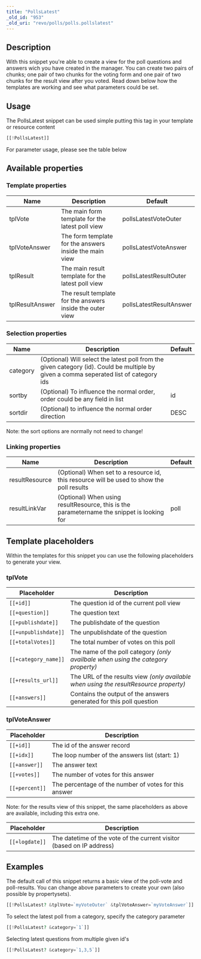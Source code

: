 ```yaml
---
title: "PollsLatest"
_old_id: "953"
_old_uri: "revo/polls/polls.pollslatest"
---
```


## Description

 With this snippet you're able to create a view for the poll questions and answers wich you have created in the manager. You can create two pairs of chunks; one pair of two chunks for the voting form and one pair of two chunks for the result view after you voted. Read down below how the templates are working and see what parameters could be set.

## Usage

 The PollsLatest snippet can be used simple putting this tag in your template or resource content

 ``` php
[[!PollsLatest]]
```

 For parameter usage, please see the table below

## Available properties

### Template properties

 | Name            | Description                                               | Default                 |
 | --------------- | --------------------------------------------------------- | ----------------------- |
 | tplVote         | The main form template for the latest poll view           | pollsLatestVoteOuter    |
 | tplVoteAnswer   | The form template for the answers inside the main view    | pollsLatestVoteAnswer   |
 | tplResult       | The main result template for the latest poll view         | pollsLatestResultOuter  |
 | tplResultAnswer | The result template for the answers inside the outer view | pollsLatestResultAnswer |

### Selection properties

 | Name     | Description                                                                                                                            | Default |
 | -------- | -------------------------------------------------------------------------------------------------------------------------------------- | ------- |
 | category | (Optional) Will select the latest poll from the given category (id). Could be multiple by given a comma seperated list of category ids |         |
 | sortby   | (Optional) To influence the normal order, order could be any field in list                                                             | id      |
 | sortdir  | (Optional) to influence the normal order direction                                                                                     | DESC    |

 Note: the sort options are normally not need to change!

### Linking properties

 | Name           | Description                                                                                | Default |
 | -------------- | ------------------------------------------------------------------------------------------ | ------- |
 | resultResource | (Optional) When set to a resource id, this resource will be used to show the poll results  |         |
 | resultLinkVar  | (Optional) When using resultResource, this is the parametername the snippet is looking for | poll    |

## Template placeholders

 Within the templates for this snippet you can use the following placeholders to generate your view.

### tplVote

 | Placeholder          | Description                                                                           |
 | -------------------- | ------------------------------------------------------------------------------------- |
 | `[[+id]]`            | The question id of the current poll view                                              |
 | `[[+question]]`      | The question text                                                                     |
 | `[[+publishdate]]`   | The publishdate of the question                                                       |
 | `[[+unpublishdate]]` | The unpublishdate of the question                                                     |
 | `[[+totalVotes]]`    | The total number of votes on this poll                                                |
 | `[[+category_name]]` | The name of the poll category _(only availbale when using the category property)_     |
 | `[[+results_url]]`   | The URL of the results view _(only available when using the resultResource property)_ |
 | `[[+answers]]`       | Contains the output of the answers generated for this poll question                   |

### tplVoteAnswer

 | Placeholder    | Description                                           |
 | -------------- | ----------------------------------------------------- |
 | `[[+id]]`      | The id of the answer record                           |
 | `[[+idx]]`     | The loop number of the answers list (start: 1)        |
 | `[[+answer]]`  | The answer text                                       |
 | `[[+votes]]`   | The number of votes for this answer                   |
 | `[[+percent]]` | The percentage of the number of votes for this answer |

 Note: for the results view of this snippet, the same placeholders as above are available, including this extra one.

 | Placeholder    | Description                                                           |
 | -------------- | --------------------------------------------------------------------- |
 | `[[+logdate]]` | The datetime of the vote of the current visitor (based on IP address) |

## Examples

 The default call of this snippet returns a basic view of the poll-vote and poll-results. You can change above parameters to create your own (also possible by propertysets).

 ``` php
[[!PollsLatest? &tplVote=`myVoteOuter` &tplVoteAnswer=`myVoteAnswer`]]
```

 To select the latest poll from a category, specify the category parameter

 ``` php
[[!PollsLatest? &category=`1`]]
```

 Selecting latest questions from multiple given id's

 ``` php
[[!PollsLatest? &category=`1,3,5`]]
```
